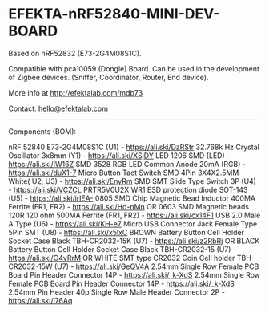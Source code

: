 # EFEKTA-nRF52840-MINI-DEV-BOARD

Based on nRF52832 (E73-2G4M08S1C).

Compatible with pca10059 (Dongle) Board. Can be used in the development of Zigbee devices. (Sniffer, Coordinator, Router, End device).

More info at http://efektalab.com/mdb73

Contact: hello@efektalab.com

---

Components (BOM):

nRF 52840 E73-2G4M08S1C (U1) - https://ali.ski/DzRStr
32.768k Hz Crystal Oscillator 3x8mm (Y1) - https://ali.ski/XSjDY
LED 1206 SMD (LED) - https://ali.ski/IW16Z 
SMD 3528 RGB LED Common Anode 20mA (RGB) - https://ali.ski/duX1-7
Micro Button Tact Switch SMD 4Pin 3X4X2.5MM White( U2, U3) - https://ali.ski/EnyRm
SMD SMT Slide Type Switch 3P (U4) - https://ali.ski/VCZCL
PRTR5V0U2X WR1 ESD protection diode SOT-143 (U5) - https://ali.ski/irIEA-
0805 SMD Chip Magnetic Bead Inductor 400MA Ferrite (FR1, FR2) -  https://ali.ski/Hd-nMn
OR
0603 SMD Magnetic beads 120R 120 ohm 500MA Ferrite (FR1, FR2) -  https://ali.ski/cx14F1
USB 2.0 Male A Type (U6) - https://ali.ski/KH-e7
Micro USB Connector Jack Female Type 5Pin SMT (U8) - https://ali.ski/x5lxC
BROWN Battery Button Cell Holder Socket Case Black TBH-CR2032-15K (U7) - https://ali.ski/z2RbRj
OR
BLACK Battery Button Cell Holder Socket Case Black TBH-CR2032-15 (U7) - https://ali.ski/O4vRrM
OR
WHITE SMT type CR2032 Coin Cell holder TBH-CR2032-15W (U7) - https://ali.ski/GeQV4A
2.54mm Single Row Female PCB Board Pin Header Connector 14P - https://ali.ski/_k-XdS
2.54mm Single Row Female PCB Board Pin Header Connector 14P - https://ali.ski/_k-XdS
2.54mm Pin Header 40p Single Row Male Header Connector 2P - https://ali.ski/i76Aq
